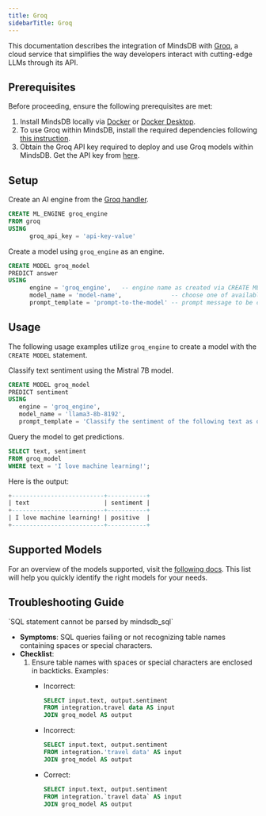 ```yaml
---
title: Groq
sidebarTitle: Groq
---
```


This documentation describes the integration of MindsDB with [Groq](https://groq.com/), a cloud service that simplifies the way developers interact with cutting-edge LLMs through its API.

## Prerequisites

Before proceeding, ensure the following prerequisites are met:

1. Install MindsDB locally via [Docker](https://docs.mindsdb.com/setup/self-hosted/docker) or [Docker Desktop](https://docs.mindsdb.com/setup/self-hosted/docker-desktop).
2. To use Groq within MindsDB, install the required dependencies following [this instruction](https://docs.mindsdb.com/setup/self-hosted/docker#install-dependencies).
3. Obtain the Groq API key required to deploy and use Groq models within MindsDB. Get the API key from [here](https://console.groq.com/keys).

## Setup

Create an AI engine from the [Groq handler](https://github.com/mindsdb/mindsdb/tree/main/mindsdb/integrations/handlers/groq_handler).

```sql
CREATE ML_ENGINE groq_engine
FROM groq
USING
      groq_api_key = 'api-key-value'
```

Create a model using `groq_engine` as an engine.

```sql
CREATE MODEL groq_model
PREDICT answer
USING
      engine = 'groq_engine',   -- engine name as created via CREATE ML_ENGINE
      model_name = 'model-name',              -- choose one of available models
      prompt_template = 'prompt-to-the-model' -- prompt message to be completed by the model
```

## Usage

The following usage examples utilize `groq_engine` to create a model with the `CREATE MODEL` statement.

Classify text sentiment using the Mistral 7B model.

```sql
CREATE MODEL groq_model
PREDICT sentiment
USING
   engine = 'groq_engine',
   model_name = 'llama3-8b-8192',
   prompt_template = 'Classify the sentiment of the following text as one of `positive`, `neutral` or `negative`: {{text}}. Give sentiment as result only.';
```

Query the model to get predictions.

```sql
SELECT text, sentiment
FROM groq_model
WHERE text = 'I love machine learning!';
```

Here is the output:

```sql
+--------------------------+-----------+
| text                     | sentiment |
+--------------------------+-----------+
| I love machine learning! | positive  |
+--------------------------+-----------+
```

## Supported Models

For an overview of the models supported, visit the [following docs](https://console.groq.com/docs/models). This list will help you quickly identify the right models for your needs.

## Troubleshooting Guide

<Warning>
`SQL statement cannot be parsed by mindsdb_sql`

* **Symptoms**: SQL queries failing or not recognizing table names containing spaces or special characters.
* **Checklist**:
    1. Ensure table names with spaces or special characters are enclosed in backticks.
    Examples:
        * Incorrect:

            ```sql
            SELECT input.text, output.sentiment
            FROM integration.travel data AS input
            JOIN groq_model AS output
            ```

        * Incorrect:

            ```sql
            SELECT input.text, output.sentiment
            FROM integration.'travel data' AS input
            JOIN groq_model AS output
            ```

        * Correct:  

            ```sql
            SELECT input.text, output.sentiment
            FROM integration.`travel data` AS input
            JOIN groq_model AS output
            ```

</Warning>
